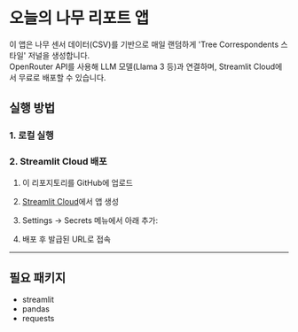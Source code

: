 # 오늘의 나무 리포트 앱

이 앱은 나무 센서 데이터(CSV)를 기반으로 매일 랜덤하게 'Tree Correspondents 스타일' 저널을 생성합니다.  
OpenRouter API를 사용해 LLM 모델(Llama 3 등)과 연결하며, Streamlit Cloud에서 무료로 배포할 수 있습니다.

## 실행 방법

### 1. 로컬 실행

### 2. Streamlit Cloud 배포
1. 이 리포지토리를 GitHub에 업로드  
2. [Streamlit Cloud](https://streamlit.io/cloud)에서 앱 생성  
3. Settings → Secrets 메뉴에서 아래 추가:

4. 배포 후 발급된 URL로 접속

---

## 필요 패키지
- streamlit
- pandas
- requests
